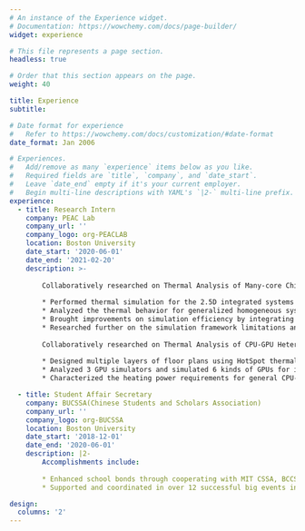 ```yaml
---
# An instance of the Experience widget.
# Documentation: https://wowchemy.com/docs/page-builder/
widget: experience

# This file represents a page section.
headless: true

# Order that this section appears on the page.
weight: 40

title: Experience
subtitle:

# Date format for experience
#   Refer to https://wowchemy.com/docs/customization/#date-format
date_format: Jan 2006

# Experiences.
#   Add/remove as many `experience` items below as you like.
#   Required fields are `title`, `company`, and `date_start`.
#   Leave `date_end` empty if it's your current employer.
#   Begin multi-line descriptions with YAML's `|2-` multi-line prefix.
experience:
  - title: Research Intern
    company: PEAC Lab
    company_url: ''
    company_logo: org-PEACLAB
    location: Boston University
    date_start: '2020-06-01'
    date_end: '2021-02-20'
    description: >-
    
        Collaboratively researched on Thermal Analysis of Many-core Chips with Integrated Photonics:
        
        * Performed thermal simulation for the 2.5D integrated systems with photonic links
        * Analyzed the thermal behavior for generalized homogeneous systems using HotSpot
        * Brought improvements on simulation efficiency by integrating a Python Wrapper into the generalized thermal simulation framework and generalizing heating power estimation
        * Researched further on the simulation framework limitations and increased its compatibility to support other thermal simulation methods
        
        Collaboratively researched on Thermal Analysis of CPU-GPU Heterogeneous Systems with Integrated Photonics:
              
        * Designed multiple layers of floor plans using HotSpot thermal simulation platform
        * Analyzed 3 GPU simulators and simulated 6 kinds of GPUs for integration purpose
        * Characterized the heating power requirements for general CPU-GPU systems       

  - title: Student Affair Secretary
    company: BUCSSA(Chinese Students and Scholars Association)
    company_url: ''
    company_logo: org-BUCSSA
    location: Boston University
    date_start: '2018-12-01'
    date_end: '2020-06-01'
    description: |2-
        Accomplishments include:
        
        * Enhanced school bonds through cooperating with MIT CSSA, BCCSSA, and NEUCSSA to organize inter-school events
        * Supported and coordinated in over 12 successful big events involving more than 100 participants

design:
  columns: '2'
---
```

